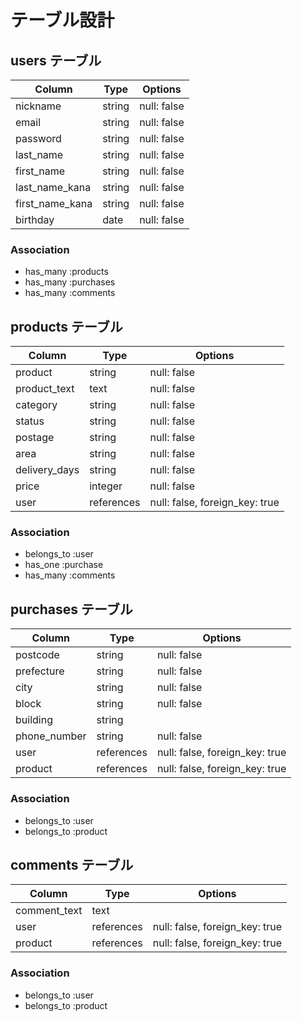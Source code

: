 # テーブル設計

## users テーブル

| Column          | Type   | Options     |
| --------------- | ------ | ----------- |
| nickname        | string | null: false |
| email           | string | null: false |
| password        | string | null: false |
| last_name       | string | null: false |
| first_name      | string | null: false |
| last_name_kana  | string | null: false |
| first_name_kana | string | null: false |
| birthday        | date   | null: false |

### Association

- has_many :products
- has_many :purchases
- has_many :comments

## products テーブル

| Column          | Type       | Options                        |
| --------------- | ---------- | ------------------------------ |
| product         | string     | null: false                    |
| product_text    | text       | null: false                    |
| category        | string     | null: false                    |
| status          | string     | null: false                    |
| postage         | string     | null: false                    |
| area            | string     | null: false                    |
| delivery_days   | string     | null: false                    |
| price           | integer    | null: false                    |
| user            | references | null: false, foreign_key: true |

### Association

- belongs_to :user
- has_one :purchase
- has_many :comments

## purchases テーブル

| Column          | Type       | Options                        |
| --------------- | ---------- | ------------------------------ |
| postcode        | string     | null: false                    |
| prefecture      | string     | null: false                    |
| city            | string     | null: false                    |
| block           | string     | null: false                    |
| building        | string     |                                |
| phone_number    | string     | null: false                    |
| user            | references | null: false, foreign_key: true |
| product         | references | null: false, foreign_key: true |

### Association

- belongs_to :user
- belongs_to :product

## comments テーブル

| Column          | Type       | Options                        |
| --------------- | ---------- | ------------------------------ |
| comment_text    | text       |                                |
| user            | references | null: false, foreign_key: true |
| product         | references | null: false, foreign_key: true |

### Association

- belongs_to :user
- belongs_to :product